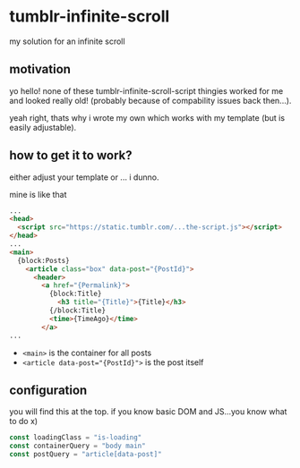 # tumblr-infinite-scroll
my solution for an infinite scroll

## motivation
yo hello! none of these tumblr-infinite-scroll-script thingies worked for me and looked really old! (probably because of compability issues back then...).

yeah right, thats why i wrote my own which works with my template (but is easily adjustable).

## how to get it to work?
either adjust your template or ... i dunno.

mine is like that
```html
...
<head>
  <script src="https://static.tumblr.com/...the-script.js"></script>
</head>
...
<main>
  {block:Posts}
    <article class="box" data-post="{PostId}">
      <header>
        <a href="{Permalink}">
          {block:Title}
            <h3 title="{Title}">{Title}</h3>
          {/block:Title}
          <time>{TimeAgo}</time>
        </a>
...
```

* `<main>` is the container for all posts
* `<article data-post="{PostId}">` is the post itself

## configuration
you will find this at the top. if you know basic DOM and JS...you know what to do x)

```javascript
const loadingClass = "is-loading"
const containerQuery = "body main"
const postQuery = "article[data-post]"
```
